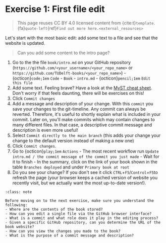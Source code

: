 # Exercise 1: First file edit

> This page reuses CC BY 4.0 licensed content from {cite:t}`template`. {fa}`quote-left`{ref}`Find out more here.<external_resources>`

Let's start with the most basic edit: add some text to a file and see that the website is updated.

> Can you add some content to the intro page?

1. Go to the the file `book/intro.md` on your GitHub repository (`https://github.com/<your_username>/<your_repo_name>` or `https://github.com/TUDelft-books/<your_repo_name>`) - {octicon}`code;1em` `Code` - `Book` - `intro.md` - {octicon}`pencil;1em` `Edit this file`
2. Add some text. Feeling brave? Have a look at the [MyST cheat sheet](https://jupyterbook.org/en/stable/reference/cheatsheet.html). Don't worry if that feels daunting, there will be exercises on this!
3. Click `Commit changes`
4. Add a message and description of your change. With this `commit` you save your changes to the git-timeline. Any commit can always be reverted. Therefore, it's useful to shortly explain what is included in your commit. Later on, you'll make commits which may contain changes to many different files. In that case, a descriptive commit message and description is even more useful!
5. Select `Commit directly to the main branch` (this adds your change your change to the default version instead of making a new one)
6. Click `Commit changes`.
7. Go to {octicon}`play;1em` `Actions` - The most recent workflow run `Update intro.md / the commit message of the commit you just made` - Wait for it to finish - In the summary, click on the link of your book shown in the table `Branches deployed` and under `Primary book at root`
8. Do you see your change? If you don't see it click `CTRL`+`F5`/`Control`+`F5`to refresh the page (your browser keeps a cached version of website you recently visit, but we actually want the most up-to-date version!).

```{admonition} Check your understanding
:class: note

Before moving on to the next exercise, make sure you understand the following:
- Where are the contents of the book stored?
- How can you edit a single file via the GitHub browser interface?
- What is a commit and what role does it play in the editing process?
- Given a specific GitHub repository, can you determine the URL of the book website?
- How can you view the changes you made to the book?
- What is the purpose of a commit message and description?
```